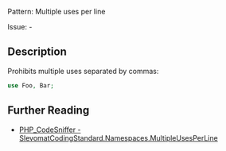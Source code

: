 Pattern: Multiple uses per line

Issue: -

## Description

Prohibits multiple uses separated by commas:

```php
use Foo, Bar;
```

## Further Reading

* [PHP_CodeSniffer - SlevomatCodingStandard.Namespaces.MultipleUsesPerLine](https://github.com/slevomat/coding-standard/blob/master/doc/namespaces.md#slevomatcodingstandardnamespacesmultipleusesperline)